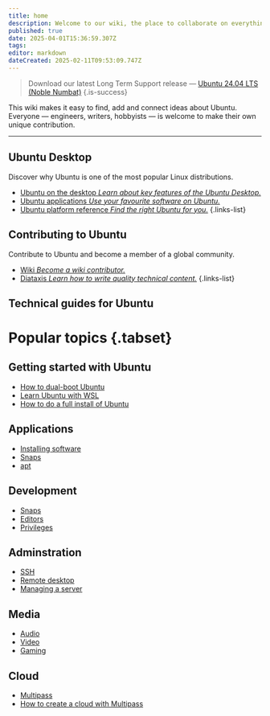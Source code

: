 ```yaml
---
title: home
description: Welcome to our wiki, the place to collaborate on everything Ubuntu.
published: true
date: 2025-04-01T15:36:59.307Z
tags: 
editor: markdown
dateCreated: 2025-02-11T09:53:09.747Z
---
```


> Download our latest Long Term Support release — [Ubuntu 24.04 LTS (Noble Numbat)]()
{.is-success}

<!-- <div class="cardGroup"> -->
<!--   <div class="card cardGroup__card"> -->
<!--     <div class="card__description cardGroup__cardDescription"> -->
<!--       <div class="icon fa fa-download card__descriptionIcon"></div> -->
<!--       <div class="card__descriptionText"><a href="/ubuntu/install">Install<br/> Ubuntu</a></div> -->
<!--     </div> -->
<!--     <div class="card__price">for Desktop, Server, and WSL</div> -->
<!--   </div> -->
<!--   <div class="card cardGroup__card"> -->
<!--     <div class="card__description cardGroup__cardDescription"> -->
<!--       <div class="icon fa fa-pen card__descriptionIcon"></div> -->
<!--       <div class="card__descriptionText"><a href="/community/wiki">Contribute to<br/>the wiki</a></div> -->
<!--     </div> -->
<!--     <div class="card__price">with tips, hacks, and guides</div> -->
<!--   </div> -->
<!--   <div class="card cardGroup__card"> -->
<!--     <div class="card__description cardGroup__cardDescription"> -->
<!--       <div class="icon fa fa-newspaper card__descriptionIcon"></div> -->
<!--       <div class="card__descriptionText"><a href="/documentation/home">Read our official<br/> documentation</a></div> -->
<!--     </div> -->
<!--     <div class="card__price">for enterprise-grade support</div> -->
<!--   </div> -->
<!-- </div> -->



This wiki makes it easy to find, add and connect ideas about Ubuntu. 
Everyone — engineers, writers, hobbyists — is welcome to make their own unique contribution. 

---

## Ubuntu Desktop

Discover why Ubuntu is one of the most popular Linux distributions.

- [Ubuntu on the desktop *Learn about key features of the Ubuntu Desktop.*](/ubuntu/overview)
- [Ubuntu applications *Use your favourite software on Ubuntu.*](/ubuntu/applications)
- [Ubuntu platform reference *Find the right Ubuntu for you.*](/ubuntu/platform)
{.links-list}

## Contributing to Ubuntu

Contribute to Ubuntu and become a member of a global community.

- [Wiki *Become a wiki contributor.*](/community/wiki)
- [Diataxis *Learn how to write quality technical content.*](/documentation/diataxis)
{.links-list}

## Technical guides for Ubuntu

# Popular topics {.tabset}

## Getting started with Ubuntu

- [How to dual-boot Ubuntu](/ubuntu/dual-boot)
- [Learn Ubuntu with WSL](/ubuntu/learn-with-wsl)
- [How to do a full install of Ubuntu](/ubuntu/install-ubuntu-desktop)

## Applications

- [Installing software](/ubuntu/install-software)
- [Snaps](/home/snaps)
- [apt](/home/apt)

## Development

- [Snaps](/home/snap)
- [Editors](/home/editors)
- [Privileges](/home/privileges)

## Adminstration

- [SSH](/home/ssh)
- [Remote desktop](/home/remote)
- [Managing a server](/home/server)

## Media

- [Audio](/home/audio)
- [Video](/home/gaming)
- [Gaming](/home/gaming)

## Cloud

- [Multipass](/cloud/multipass)
- [How to create a cloud with Multipass](/cloud/multipass/multipasscloudguide)
